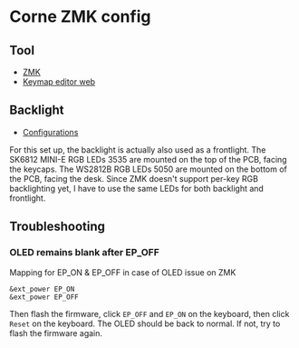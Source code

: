 # Corne ZMK config

## Tool
- [ZMK](https://zmk.dev/)
- [Keymap editor web](https://nickcoutsos.github.io/keymap-editor/)

## Backlight

- [Configurations](https://github.com/zmkfirmware/zmk/pull/1895/files#diff-cbfa08fa13ebf5e1f3e9ffbe7ac696a072575071a36bf6ab139d7a152ab38811R166)

For this set up, the backlight is actually also used as a frontlight. The SK6812 MINI-E RGB LEDs 3535 are mounted on the top of the PCB, facing the keycaps. The WS2812B RGB LEDs 5050 are mounted on the bottom of the PCB, facing the desk. Since ZMK doesn't support per-key RGB backlighting yet, I have to use the same LEDs for both backlight and frontlight.

## Troubleshooting

### OLED remains blank after EP_OFF
Mapping for EP_ON & EP_OFF in case of OLED issue on ZMK
```
&ext_power EP_ON
&ext_power EP_OFF
```

Then flash the firmware, click `EP_OFF` and `EP_ON` on the keyboard, then click `Reset` on the keyboard. The OLED should be back to normal. If not, try to flash the firmware again.
